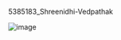 5385183\_Shreenidhi-Vedpathak

<img src="https://github.com/rajatsingh07/259152\_Name/blob/Dev/SDLC/agile-scrum.jpg" alt="image">

